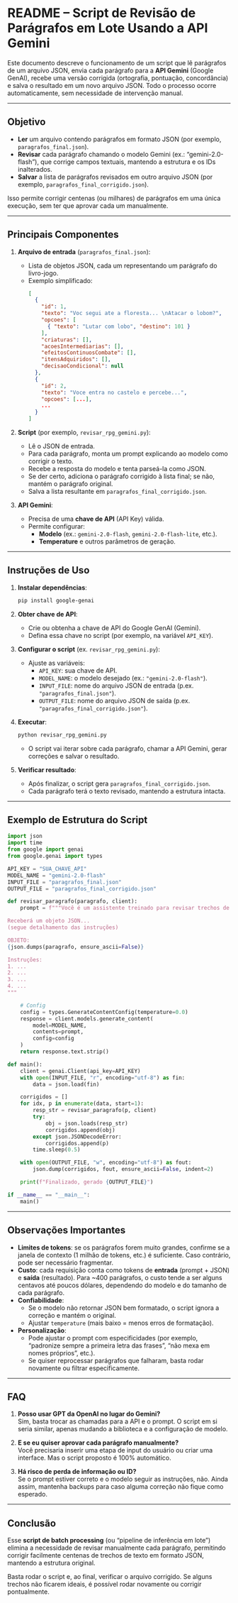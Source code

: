 # README – Script de Revisão de Parágrafos em Lote Usando a API Gemini

Este documento descreve o funcionamento de um script que lê parágrafos de um arquivo JSON, envia cada parágrafo para a **API Gemini** (Google GenAI), recebe uma versão corrigida (ortografia, pontuação, concordância) e salva o resultado em um novo arquivo JSON. Todo o processo ocorre automaticamente, sem necessidade de intervenção manual.

---

## Objetivo

- **Ler** um arquivo contendo parágrafos em formato JSON (por exemplo, `paragrafos_final.json`).
- **Revisar** cada parágrafo chamando o modelo Gemini (ex.: “gemini-2.0-flash”), que corrige campos textuais, mantendo a estrutura e os IDs inalterados.
- **Salvar** a lista de parágrafos revisados em outro arquivo JSON (por exemplo, `paragrafos_final_corrigido.json`).

Isso permite corrigir centenas (ou milhares) de parágrafos em uma única execução, sem ter que aprovar cada um manualmente.

---

## Principais Componentes

1. **Arquivo de entrada** (`paragrafos_final.json`):
   - Lista de objetos JSON, cada um representando um parágrafo do livro-jogo.
   - Exemplo simplificado:
     ```json
     [
       {
         "id": 1,
         "texto": "Voc segui ate a floresta... \nAtacar o lobom?",
         "opcoes": [
           { "texto": "Lutar com lobo", "destino": 101 }
         ],
         "criaturas": [],
         "acoesIntermediarias": [],
         "efeitosContinuosCombate": [],
         "itensAdquiridos": [],
         "decisaoCondicional": null
       },
       {
         "id": 2,
         "texto": "Voce entra no castelo e percebe...",
         "opcoes": [...],
         ...
       }
     ]
     ```

2. **Script** (por exemplo, `revisar_rpg_gemini.py`):
   - Lê o JSON de entrada.
   - Para cada parágrafo, monta um prompt explicando ao modelo como corrigir o texto.
   - Recebe a resposta do modelo e tenta parseá-la como JSON.
   - Se der certo, adiciona o parágrafo corrigido à lista final; se não, mantém o parágrafo original.
   - Salva a lista resultante em `paragrafos_final_corrigido.json`.

3. **API Gemini**:
   - Precisa de uma **chave de API** (API Key) válida.
   - Permite configurar:
     - **Modelo** (ex.: `gemini-2.0-flash`, `gemini-2.0-flash-lite`, etc.).
     - **Temperature** e outros parâmetros de geração.

---

## Instruções de Uso

1. **Instalar dependências**:
   ```bash
   pip install google-genai
   ```
2. **Obter chave de API**:
   - Crie ou obtenha a chave de API do Google GenAI (Gemini).
   - Defina essa chave no script (por exemplo, na variável `API_KEY`).

3. **Configurar o script** (ex. `revisar_rpg_gemini.py`):
   - Ajuste as variáveis:
     - `API_KEY`: sua chave de API.
     - `MODEL_NAME`: o modelo desejado (ex.: `"gemini-2.0-flash"`).
     - `INPUT_FILE`: nome do arquivo JSON de entrada (p.ex. `"paragrafos_final.json"`).
     - `OUTPUT_FILE`: nome do arquivo JSON de saída (p.ex. `"paragrafos_final_corrigido.json"`).

4. **Executar**:
   ```bash
   python revisar_rpg_gemini.py
   ```
   - O script vai iterar sobre cada parágrafo, chamar a API Gemini, gerar correções e salvar o resultado.

5. **Verificar resultado**:
   - Após finalizar, o script gera `paragrafos_final_corrigido.json`.
   - Cada parágrafo terá o texto revisado, mantendo a estrutura intacta.

---

## Exemplo de Estrutura do Script

```python
import json
import time
from google import genai
from google.genai import types

API_KEY = "SUA_CHAVE_API"
MODEL_NAME = "gemini-2.0-flash"
INPUT_FILE = "paragrafos_final.json"
OUTPUT_FILE = "paragrafos_final_corrigido.json"

def revisar_paragrafo(paragrafo, client):
    prompt = f"""Você é um assistente treinado para revisar trechos de um livro-jogo de RPG em formato JSON.

Receberá um objeto JSON...
(segue detalhamento das instruções)

OBJETO:
{json.dumps(paragrafo, ensure_ascii=False)}

Instruções:
1. ...
2. ...
3. ...
4. ...
"""

    # Config
    config = types.GenerateContentConfig(temperature=0.0)
    response = client.models.generate_content(
        model=MODEL_NAME,
        contents=prompt,
        config=config
    )
    return response.text.strip()

def main():
    client = genai.Client(api_key=API_KEY)
    with open(INPUT_FILE, "r", encoding="utf-8") as fin:
        data = json.load(fin)

    corrigidos = []
    for idx, p in enumerate(data, start=1):
        resp_str = revisar_paragrafo(p, client)
        try:
            obj = json.loads(resp_str)
            corrigidos.append(obj)
        except json.JSONDecodeError:
            corrigidos.append(p)
        time.sleep(0.5)

    with open(OUTPUT_FILE, "w", encoding="utf-8") as fout:
        json.dump(corrigidos, fout, ensure_ascii=False, indent=2)

    print(f"Finalizado, gerado {OUTPUT_FILE}")

if __name__ == "__main__":
    main()
```

---

## Observações Importantes

- **Limites de tokens**: se os parágrafos forem muito grandes, confirme se a janela de contexto (1 milhão de tokens, etc.) é suficiente. Caso contrário, pode ser necessário fragmentar.
- **Custo**: cada requisição conta como tokens de **entrada** (prompt + JSON) e **saída** (resultado). Para ~400 parágrafos, o custo tende a ser alguns centavos até poucos dólares, dependendo do modelo e do tamanho de cada parágrafo.
- **Confiabilidade**:
  - Se o modelo não retornar JSON bem formatado, o script ignora a correção e mantém o original.  
  - Ajustar `temperature` (mais baixo = menos erros de formatação).
- **Personalização**:
  - Pode ajustar o prompt com especificidades (por exemplo, “padronize sempre a primeira letra das frases”, “não mexa em nomes próprios”, etc.).
  - Se quiser reprocessar parágrafos que falharam, basta rodar novamente ou filtrar especificamente.

---

## FAQ

1. **Posso usar GPT da OpenAI no lugar do Gemini?**  
   Sim, basta trocar as chamadas para a API e o prompt. O script em si seria similar, apenas mudando a biblioteca e a configuração de modelo.

2. **E se eu quiser aprovar cada parágrafo manualmente?**  
   Você precisaria inserir uma etapa de input do usuário ou criar uma interface. Mas o script proposto é 100% automático.

3. **Há risco de perda de informação ou ID?**  
   Se o prompt estiver correto e o modelo seguir as instruções, não. Ainda assim, mantenha backups para caso alguma correção não fique como esperado.

---

## Conclusão

Esse **script de batch processing** (ou “pipeline de inferência em lote”) elimina a necessidade de revisar manualmente cada parágrafo, permitindo corrigir facilmente centenas de trechos de texto em formato JSON, mantendo a estrutura original. 

Basta rodar o script e, ao final, verificar o arquivo corrigido. Se alguns trechos não ficarem ideais, é possível rodar novamente ou corrigir pontualmente.